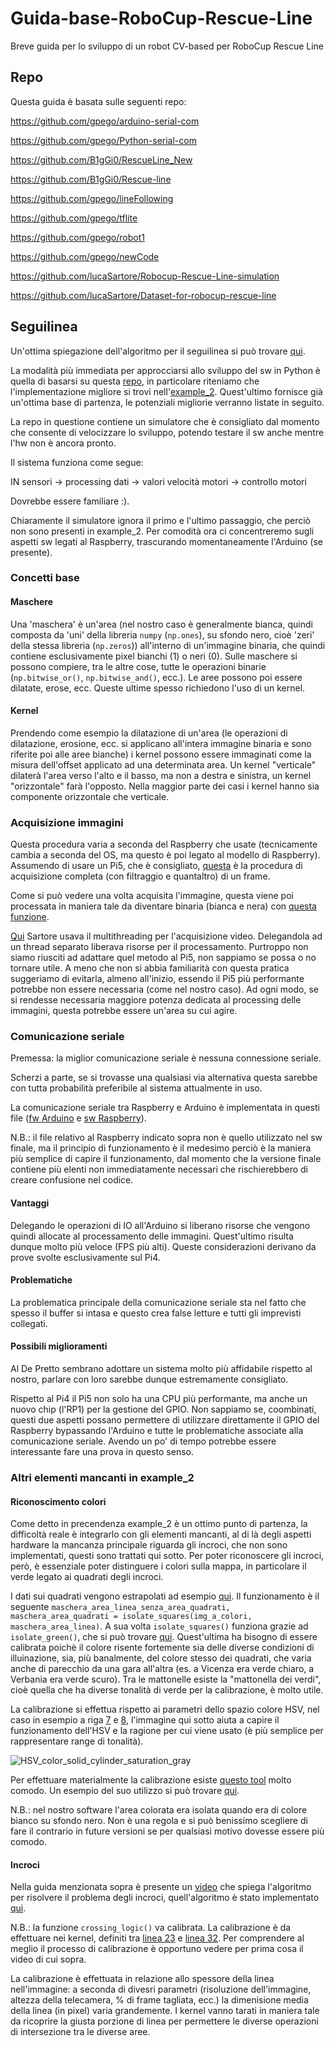 # Guida-base-RoboCup-Rescue-Line
Breve guida per lo sviluppo di un robot CV-based per RoboCup Rescue Line

## Repo

Questa guida è basata sulle seguenti repo:

https://github.com/gpego/arduino-serial-com

https://github.com/gpego/Python-serial-com

https://github.com/B1gGi0/RescueLine_New

https://github.com/B1gGi0/Rescue-line

https://github.com/gpego/lineFollowing

https://github.com/gpego/tflite

https://github.com/gpego/robot1

https://github.com/gpego/newCode

https://github.com/lucaSartore/Robocup-Rescue-Line-simulation

https://github.com/lucaSartore/Dataset-for-robocup-rescue-line

## Seguilinea
Un'ottima spiegazione dell'algoritmo per il seguilinea si può trovare [qui](https://github.com/lucaSartore/Robocup-Rescue-Line-simulation/blob/main/line_follower_program.pdf).

La modalità più immediata per approcciarsi allo sviluppo del sw in Python è quella di basarsi su questa [repo](https://github.com/lucaSartore/Robocup-Rescue-Line-simulation), in particolare riteniamo che l'implementazione migliore si trovi nell'[example_2](https://github.com/lucaSartore/Robocup-Rescue-Line-simulation/blob/main/examples/example_2.py). Quest'ultimo fornisce già un'ottima base di partenza, le potenziali migliorie verranno listate in seguito.

La repo in questione contiene un simulatore che è consigliato dal momento che consente di velocizzare lo sviluppo, potendo testare il sw anche mentre l'hw non è ancora pronto.

Il sistema funziona come segue:

IN sensori -> processing dati -> valori velocità motori -> controllo motori

Dovrebbe essere familiare :).

Chiaramente il simulatore ignora il primo e l'ultimo passaggio, che perciò non sono presenti in example_2. Per comodità ora ci concentreremo sugli aspetti sw legati al Raspberry, trascurando momentaneamente l'Arduino (se presente).

### Concetti base
#### Maschere
Una 'maschera' è un'area (nel nostro caso è generalmente bianca, quindi composta da 'uni' della libreria `numpy` (`np.ones`), su sfondo nero, cioè 'zeri' della stessa libreria (`np.zeros`)) all'interno di un'immagine binaria, che quindi contiene esclusivamente pixel bianchi (1) o neri (0). Sulle maschere si possono compiere, tra le altre cose, tutte le operazioni binarie (`np.bitwise_or()`, `np.bitwise_and()`, ecc.). Le aree possono poi essere dilatate, erose, ecc. Queste ultime spesso richiedono l'uso di un kernel.

#### Kernel
Prendendo come esempio la dilatazione di un'area (le operazioni di dilatazione, erosione, ecc. si applicano all'intera immagine binaria e sono riferite poi alle aree bianche) i kernel possono essere immaginati come la misura dell'offset applicato ad una determinata area. Un kernel "verticale" dilaterà l'area verso l'alto e il basso, ma non a destra e sinistra, un kernel "orizzontale" farà l'opposto. Nella maggior parte dei casi i kernel hanno sia componente orizzontale che verticale.

### Acquisizione immagini
Questa procedura varia a seconda del Raspberry che usate (tecnicamente cambia a seconda del OS, ma questo è poi legato al modello di Raspberry). Assumendo di usare un Pi5, che è consigliato, [questa](https://github.com/B1gGi0/RescueLine_New/blob/main/line/acquire_stream_pi.py) è la procedura di acquisizione completa (con filtraggio e quantaltro) di un frame.

Come si può vedere una volta acquisita l'immagine, questa viene poi processata in maniera tale da diventare binaria (bianca e nera) con [questa funzione](https://github.com/B1gGi0/RescueLine_New/blob/main/line/acquire_stream_pi.py#L43).

[Qui](https://github.com/gpego/robot1/blob/main/prestito/RescueLineMondialiiV3/cattura.py) Sartore usava il multithreading per l'acquisizione video. Delegandola ad un thread separato liberava risorse per il processamento. Purtroppo non siamo riusciti ad adattare quel metodo al Pi5, non sappiamo se possa o no tornare utile. A meno che non si abbia familiarità con questa pratica suggeriamo di evitarla, almeno all'inizio, essendo il Pi5 più performante potrebbe non essere necessaria (come nel nostro caso). Ad ogni modo, se si rendesse necessaria maggiore potenza dedicata al processing delle immagini, questa potrebbe essere un'area su cui agire.

### Comunicazione seriale
Premessa: la miglior comunicazione seriale è nessuna connessione seriale.

Scherzi a parte, se si trovasse una qualsiasi via alternativa questa sarebbe con tutta probabilità preferibile al sistema attualmente in uso.

La comunicazione seriale tra Raspberry e Arduino è implementata in questi file ([fw Arduino](https://github.com/B1gGi0/RescueLine_New/tree/main/Arduino/main-0.0) e [sw Raspberry](https://github.com/B1gGi0/RescueLine_New/blob/main/Raspberry/Serial_communication/Serial_main.py)).

N.B.: il file relativo al Raspberry indicato sopra non è quello utilizzato nel sw finale, ma il principio di funzionamento è il medesimo perciò è la maniera più semplice di capire il funzionamento, dal momento che la versione finale contiene più elenti non immediatamente necessari che rischierebbero di creare confusione nel codice.

#### Vantaggi
Delegando le operazioni di IO all'Arduino si liberano risorse che vengono quindi allocate al processamento delle immagini. Quest'ultimo risulta dunque molto più veloce (FPS più alti). Queste considerazioni derivano da prove svolte esclusivamente sul Pi4.

#### Problematiche
La problematica principale della comunicazione seriale sta nel fatto che spesso il buffer si intasa e questo crea false letture e tutti gli imprevisti collegati.

#### Possibili miglioramenti
Al De Pretto sembrano adottare un sistema molto più affidabile rispetto al nostro, parlare con loro sarebbe dunque estremamente consigliato.

Rispetto al Pi4 il Pi5 non solo ha una CPU più performante, ma anche un nuovo chip (l'RP1) per la gestione del GPIO. Non sappiamo se, coombinati, questi due aspetti possano permettere di utilizzare direttamente il GPIO del Raspberry bypassando l'Arduino e tutte le problematiche associate alla comunicazione seriale. Avendo un po' di tempo potrebbe essere interessante fare una prova in questo senso.

### Altri elementi mancanti in example_2
#### Riconoscimento colori
Come detto in precendenza example_2 è un ottimo punto di partenza, la difficoltà reale è integrarlo con gli elementi mancanti, al di là degli aspetti hardware la mancanza principale riguarda gli incroci, che non sono implementati, questi sono trattati qui sotto. Per poter riconoscere gli incroci, però, è essenziale poter distinguere i colori sulla mappa, in particolare il verde legato ai quadrati degli incroci.

I dati sui quadrati vengono estrapolati ad esempio [qui](https://github.com/B1gGi0/RescueLine_New/blob/main/line/main.py#L42). Il funzionamento è il seguente `maschera_area_linea_senza_area_quadrati, maschera_area_quadrati = isolate_squares(img_a_colori, maschera_area_linea)`. A sua volta `isolate_squares()` funziona grazie ad `isolate_green()`, che si può trovare [qui](https://github.com/B1gGi0/RescueLine_New/blob/main/line/colors_menagement.py#L15). Quest'ultima ha bisogno di essere calibrata poichè il colore risente fortemente sia delle diverse condizioni di illuinazione, sia, più banalmente, del colore stesso dei quadrati, che varia anche di parecchio da una gara all'altra (es. a Vicenza era verde chiaro, a Verbania era verde scuro). Tra le mattonelle esiste la "mattonella dei verdi", cioè quella che ha diverse tonalità di verde per la calibrazione, è molto utile.

La calibrazione si effettua rispetto ai parametri dello spazio colore HSV, nel caso in esempio a riga [7](https://github.com/B1gGi0/RescueLine_New/blob/main/line/colors_menagement.py#L7) e [8](https://github.com/B1gGi0/RescueLine_New/blob/main/line/colors_menagement.py#L8), l'immagine qui sotto aiuta a capire il funzionamento dell'HSV e la ragione per cui viene usato (è più semplice per rappresentare range di tonalità).

![HSV_color_solid_cylinder_saturation_gray](https://github.com/user-attachments/assets/52e5aaa9-8195-4441-ba84-8ff9bb6f4a2f)

Per effettuare materialmente la calibrazione esiste [questo tool](https://github.com/B1gGi0/RescueLine_New/blob/main/line/ColorPickerScript.py) molto comodo. Un esempio del suo utilizzo si può trovare [qui](https://youtu.be/6WcMva128WI?feature=shared&t=422).

N.B.: nel nostro software l'area colorata era isolata quando era di colore bianco su sfondo nero. Non è una regola e si può benissimo scegliere di fare il contrario in future versioni se per qualsiasi motivo dovesse essere più comodo.

#### Incroci
Nella guida menzionata sopra è presente un [video](https://www.youtube.com/watch?v=Njx3aAMHUKc) che spiega l'algoritmo per risolvere il problema degli incroci, quell'algoritmo è stato implementato [qui](https://github.com/B1gGi0/RescueLine_New/blob/main/line/turn_utils2.py#L45).

N.B.: la funzione `crossing_logic()` va calibrata. La calibrazione è da effettuare nei kernel, definiti tra [linea 23](https://github.com/B1gGi0/RescueLine_New/blob/main/line/turn_utils2.py#L23) e [linea 32](https://github.com/B1gGi0/RescueLine_New/blob/main/line/turn_utils2.py#L23). Per comprendere al meglio il processo di calibrazione è opportuno vedere per prima cosa il video di cui sopra.

La calibrazione è effettuata in relazione allo spessore della linea nell'immagine: a seconda di divesri parametri (risoluzione dell'immagine, altezza della telecamera, % di frame tagliata, ecc.) la dimenisione media della linea (in pixel) varia grandemente. I kernel vanno tarati in maniera tale da ricoprire la giusta porzione di linea per permettere le diverse operazioni di intersezione tra le diverse aree.
